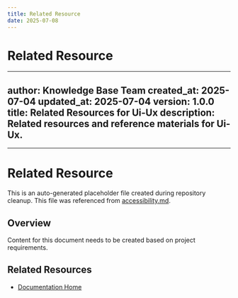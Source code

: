 ```yaml
---
title: Related Resource
date: 2025-07-08
---
```


# Related Resource

---
author: Knowledge Base Team
created_at: 2025-07-04
updated_at: 2025-07-04
version: 1.0.0
title: Related Resources for Ui-Ux
description: Related resources and reference materials for Ui-Ux.
---

---

# Related Resource

This is an auto-generated placeholder file created during repository cleanup.
This file was referenced from [accessibility.md](accessibility.md).

## Overview

Content for this document needs to be created based on project requirements.

## Related Resources

- [Documentation Home](../../../)
